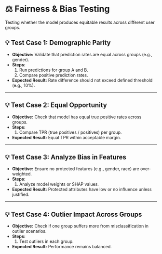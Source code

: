 # ⚖️ Fairness & Bias Testing

Testing whether the model produces equitable results across different user groups.

## 💡 Test Case 1: Demographic Parity
- **Objective:** Validate that prediction rates are equal across groups (e.g., gender).
- **Steps:**
  1. Run predictions for group A and B.
  2. Compare positive prediction rates.
- **Expected Result:** Rate difference should not exceed defined threshold (e.g., 10%).

---

## 💡 Test Case 2: Equal Opportunity
- **Objective:** Check that model has equal true positive rates across groups.
- **Steps:**
  1. Compare TPR (true positives / positives) per group.
- **Expected Result:** Equal TPR within acceptable margin.

---

## 💡 Test Case 3: Analyze Bias in Features
- **Objective:** Ensure no protected features (e.g., gender, race) are over-weighted.
- **Steps:**
  1. Analyze model weights or SHAP values.
- **Expected Result:** Protected attributes have low or no influence unless justified.

---

## 💡 Test Case 4: Outlier Impact Across Groups
- **Objective:** Check if one group suffers more from misclassification in outlier scenarios.
- **Steps:**
  1. Test outliers in each group.
- **Expected Result:** Performance remains balanced.
